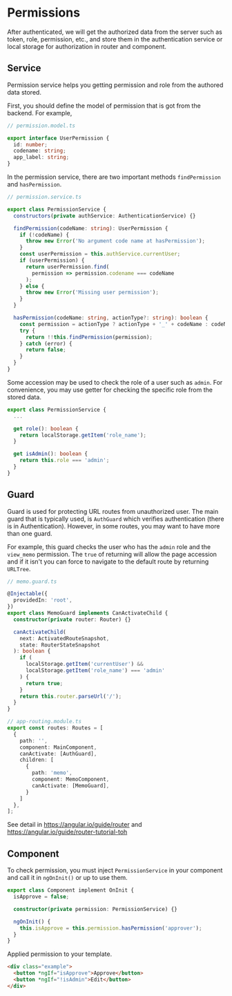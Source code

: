 # Permissions

After authenticated, we will get the authorized data from the server such as token, role, permission, etc., and store them in the authentication service or local storage for authorization in router and component.

## Service

Permission service helps you getting permission and role from the authored data stored.

First, you should define the model of permission that is got from the backend. For example,

```typescript
// permission.model.ts

export interface UserPermission {
  id: number;
  codename: string;
  app_label: string;
}
```

In the permission service, there are two important methods `findPermission` and `hasPermission`.

```typescript
// permission.service.ts

export class PermissionService {
  constructors(private authService: AuthenticationService) {}

  findPermission(codeName: string): UserPermission {
    if (!codeName) {
      throw new Error('No argument code name at hasPermission');
    }
    const userPermission = this.authService.currentUser;
    if (userPermission) {
      return userPermission.find(
        permission => permission.codename === codeName
      );
    } else {
      throw new Error('Missing user permission');
    }
  }

  hasPermission(codeName: string, actionType?: string): boolean {
    const permission = actionType ? actionType + '_' + codeName : codeName;
    try {
      return !!this.findPermission(permission);
    } catch (error) {
      return false;
    }
  }
}
```

Some accession may be used to check the role of a user such as `admin`. For convenience, you may use getter for checking the specific role from the stored data.

```typescript
export class PermissionService {
  ...

  get role(): boolean {
    return localStorage.getItem('role_name');
  }

  get isAdmin(): boolean {
    return this.role === 'admin';
  }
}
```

## Guard

Guard is used for protecting URL routes from unauthorized user. The main guard that is typically used, is `AuthGuard` which verifies authentication (there is in Authentication). However, in some routes, you may want to have more than one guard.

For example, this guard checks the user who has the `admin` role and the `view_memo` permission.
The `true` of returning will allow the page accession and if it isn't you can force to navigate to the default route by returning `URLTree`.

```typescript
// memo.guard.ts

@Injectable({
  providedIn: 'root',
})
export class MemoGuard implements CanActivateChild {
  constructor(private router: Router) {}

  canActivateChild(
    next: ActivatedRouteSnapshot,
    state: RouterStateSnapshot
  ): boolean {
    if (
      localStorage.getItem('currentUser') &&
      localStorage.getItem('role_name') === 'admin'
    ) {
      return true;
    }
    return this.router.parseUrl('/');
  }
}
```

```typescript
// app-routing.module.ts
export const routes: Routes = [
  {
    path: '',
    component: MainComponent,
    canActivate: [AuthGuard],
    children: [
      {
        path: 'memo',
        component: MemoComponent,
        canActivate: [MemoGuard],
      }
    ]
  },
];
```

See detail in <https://angular.io/guide/router> and <https://angular.io/guide/router-tutorial-toh>

## Component

To check permission, you must inject `PermissionService` in your component and call it in `ngOnInit()` or up to use them.

```typescript
export class Component implement OnInit {
  isApprove = false;

  constructor(private permission: PermissionService) {}

  ngOnInit() {
    this.isApprove = this.permission.hasPermission('approver');
  }
}
```

Applied permission to your template.

```html
<div class="example">
  <button *ngIf="isApprove">Approve</button>
  <button *ngIf="!isAdmin">Edit</button>
</div>
```
